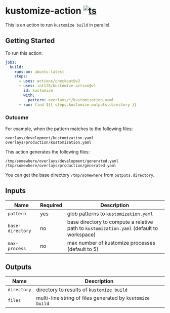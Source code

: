 # kustomize-action [![ts](https://github.com/int128/kustomize-action/actions/workflows/ts.yaml/badge.svg)](https://github.com/int128/kustomize-action/actions/workflows/ts.yaml)

This is an action to run `kustomize build` in parallel.


## Getting Started

To run this action:

```yaml
jobs:
  build:
    runs-on: ubuntu-latest
    steps:
      - uses: actions/checkout@v2
      - uses: int128/kustomize-action@v1
        id: kustomize
        with:
          pattern: overlays/*/kustomization.yaml
      - run: find ${{ steps.kustomize.outputs.directory }}
```

### Outcome

For example, when the pattern matches to the following files:

```
overlays/development/kustomization.yaml
overlays/production/kustomization.yaml
```

This action generates the following files:

```
/tmp/somewhere/overlays/development/generated.yaml
/tmp/somewhere/overlays/production/generated.yaml
```

You can get the base directory `/tmp/somewhere` from `outputs.directory`.


## Inputs

| Name | Required | Description
|------|----------|------------
| `pattern` | yes | glob patterns to `kustomization.yaml`
| `base-directory` | no | base directory to compute a relative path to `kustomization.yaml` (default to workspace)
| `max-process` | no | max number of kustomize processes (default to 5)


## Outputs

| Name | Description
|------|------------
| `directory` | directory to results of `kustomize build`
| `files` | multi-line string of files generated by `kustomize build`
